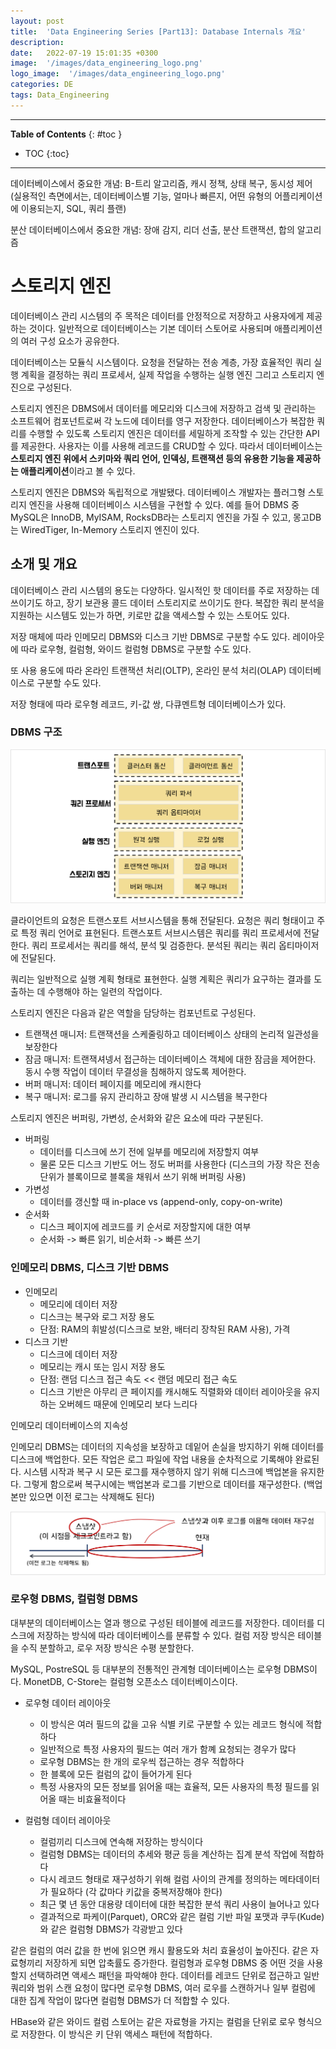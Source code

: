 ```yaml
---
layout: post
title:  'Data Engineering Series [Part13]: Database Internals 개요'
description: 
date:   2022-07-19 15:01:35 +0300
image:  '/images/data_engineering_logo.png'
logo_image:  '/images/data_engineering_logo.png'
categories: DE
tags: Data_Engineering
---
```

---

**Table of Contents**
{: #toc }
*  TOC
{:toc}

---

데이터베이스에서 중요한 개념: B-트리 알고리즘, 캐시 정책, 상태 복구, 동시성 제어  
(실용적인 측면에서는, 데이터베이스별 기능, 얼마나 빠른지, 어떤 유형의 어플리케이션에 이용되는지, SQL, 쿼리 플랜)  

분산 데이터베이스에서 중요한 개념: 장애 감지, 리더 선출, 분산 트랜잭션, 합의 알고리즘  

# 스토리지 엔진  

데이터베이스 관리 시스템의 주 목적은 데이터를 안정적으로 저장하고 사용자에게 제공하는 것이다. 일반적으로 데이터베이스는 기본 데이터 스토어로 사용되며 애플리케이션의 여러 구성 요소가 공유한다.  

데이터베이스는 모듈식 시스템이다. 요청을 전달하는 전송 계층, 가장 효율적인 쿼리 실행 계획을 결정하는 쿼리 프로세서, 실제 작업을 수행하는 실행 엔진 그리고 스토리지 엔진으로 구성된다.  

스토리지 엔진은 DBMS에서 데이터를 메모리와 디스크에 저장하고 검색 및 관리하는 소프트웨어 컴포넌트로써 각 노드에 데이터를 영구 저장한다. 데이터베이스가 복잡한 쿼리를 수행할 수 있도록 스토리지 엔진은 데이터를 세밀하게 조작할 수 있는 간단한 API를 제공한다. 사용자는 이를 사용해 레코드를 CRUD할 수 있다. 따라서 데이터베이스는 **스토리지 엔진 위에서 스키마와 쿼리 언어, 인덱싱, 트랜잭션 등의 유용한 기능을 제공하는 애플리케이션**이라고 볼 수 있다.  

스토리지 엔진은 DBMS와 독립적으로 개발됐다. 데이터베이스 개발자는 플러그형 스토리지 엔진을 사용해 데이터베이스 시스템을 구현할 수 있다. 예를 들어 DBMS 중 MySQL은 InnoDB, MyISAM, RocksDB라는 스토리지 엔진을 가질 수 있고, 몽고DB는 WiredTiger, In-Memory 스토리지 엔진이 있다.  

## 소개 및 개요

데이터베이스 관리 시스템의 용도는 다양하다. 일시적인 핫 데이터를 주로 저장하는 데 쓰이기도 하고, 장기 보관용 콜드 데이터 스토리지로 쓰이기도 한다. 복잡한 쿼리 분석을 지원하는 시스템도 있는가 하면, 키로만 값을 액세스할 수 있는 스토어도 있다.  

저장 매체에 따라 인메모리 DBMS와 디스크 기반 DBMS로 구분할 수도 있다. 레이아웃에 따라 로우형, 컬럼형, 와이드 컬럼형 DBMS로 구분할 수도 있다.  

또 사용 용도에 따라 온라인 트랜잭션 처리(OLTP), 온라인 분석 처리(OLAP) 데이터베이스로 구분할 수도 있다.  

저장 형태에 따라 로우형 레코드, 키-값 쌍, 다큐멘트형 데이터베이스가 있다.  

### DBMS 구조  

![](/images/db_internals_1.png)  

클라이언트의 요청은 트랜스포트 서브시스템을 통해 전달된다. 요청은 쿼리 형태이고 주로 특정 쿼리 언어로 표현된다. 트랜스포트 서브시스템은 쿼리를 쿼리 프로세서에 전달한다. 쿼리 프로세서는 쿼리를 해석, 분석 및 검증한다. 분석된 쿼리는 쿼리 옵티마이저에 전달된다.  

쿼리는 일반적으로 실행 계획 형태로 표현한다. 실행 계획은 쿼리가 요구하는 결과를 도출하는 데 수행해야 하는 일련의 작업이다.  

스토리지 엔진은 다음과 같은 역할을 담당하는 컴포넌트로 구성된다.  

- 트랜잭션 매니저: 트랜잭션을 스케줄링하고 데이터베이스 상태의 논리적 일관성을 보장한다
- 잠금 매니저: 트랜잭셔넹서 접근하는 데이터베이스 객체에 대한 잠금을 제어한다. 동시 수행 작업이 데이터 무결성을 침해하지 않도록 제어한다.  
- 버퍼 매니저: 데이터 페이지를 메모리에 캐시한다
- 복구 매니저: 로그를 유지 관리하고 장애 발생 시 시스템을 복구한다

스토리지 엔진은 버퍼링, 가변성, 순서화와 같은 요소에 따라 구분된다.  

- 버퍼링
  - 데이터를 디스크에 쓰기 전에 일부를 메모리에 저장할지 여부
  - 물론 모든 디스크 기반도 어느 정도 버퍼를 사용한다
    (디스크의 가장 작은 전송 단위가 블록이므로 블록을 채워서 쓰기 위해 버퍼링 사용)
- 가변성
  - 데이터를 갱신할 때 in-place vs (append-only, copy-on-write)
- 순서화
  - 디스크 페이지에 레코드를 키 순서로 저장할지에 대한 여부
  - 순서화 -> 빠른 읽기, 비순서화 -> 빠른 쓰기

### 인메모리 DBMS, 디스크 기반 DBMS

- 인메모리
  - 메모리에 데이터 저장
  - 디스크는 복구와 로그 저장 용도
  - 단점: RAM의 휘발성(디스크로 보완, 배터리 장착된 RAM 사용), 가격
- 디스크 기반
  - 디스크에 데이터 저장
  - 메모리는 캐시 또는 임시 저장 용도
  - 단점: 랜덤 디스크 접근 속도 << 랜덤 메모리 접근 속도
  - 디스크 기반은 아무리 큰 페이지를 캐시해도 직렬화와 데이터 레이아웃을 유지하는 오버헤드 때문에 인메모리 보다 느리다

인메모리 데이터베이스의 지속성  

인메모리 DBMS는 데이터의 지속성을 보장하고 데잍어 손실을 방지하기 위해 데이터를 디스크에 백업한다. 모든 작업은 로그 파일에 작업 내용을 순차적으로 기록해야 완료된다. 시스템 시작과 복구 시 모든 로그를 재수행하지 않기 위해 디스크에 백업본을 유지한다. 그렇게 함으로써 복구시에는 백업본과 로그를 기반으로 데이터를 재구성한다. (백업본만 있으면 이전 로그는 삭제해도 된다)  

![](/images/db_internals_2.png)    

### 로우형 DBMS, 컬럼형 DBMS

대부분의 데이터베이스는 열과 행으로 구성된 테이블에 레코드를 저장한다. 데이터를 디스크에 저장하는 방식에 따라 데이터베이스를 분류할 수 있다. 컬럼 저장 방식은 테이블을 수직 분할하고, 로우 저장 방식은 수평 분할한다.  

MySQL, PostreSQL 등 대부분의 전통적인 관계형 데이터베이스는 로우형 DBMS이다. MonetDB, C-Store는 컬럼형 오픈소스 데이터베이스이다.  

- 로우형 데이터 레이아웃
  - 이 방식은 여러 필드의 값을 고유 식별 키로 구분할 수 있는 레코드 형식에 적합하다
  - 일반적으로 특정 사용자의 필드는 여러 개가 함꼐 요청되는 경우가 많다
  - 로우형 DBMS는 한 개의 로우씩 접근하는 경우 적합하다
  - 한 블록에 모든 컬럼의 값이 들어가게 된다
  - 특정 사용자의 모든 정보를 읽어올 때는 효율적, 모든 사용자의 특정 필드를 읽어올 때는 비효율적이다

- 컬럼형 데이터 레이아웃
  - 컬럼끼리 디스크에 연속해 저장하는 방식이다
  - 컬럼형 DBMS는 데이터의 추세와 평균 등을 계산하는 집계 분석 작업에 적합하다
  - 다시 레코드 형태로 재구성하기 위해 컬럼 사이의 관계를 정의하는 메타데이터가 필요하다 (각 값마다 키값을 중복저장해야 한다)
  - 최근 몇 년 동안 대용량 데이터에 대한 복잡한 분석 쿼리 사용이 늘어나고 있다
  - 결과적으로 파케이(Parquet), ORC와 같은 컬럼 기반 파일 포맷과 쿠두(Kude)와 같은 컬럼형 DBMS가 각광받고 있다  

같은 컬럼의 여러 값을 한 번에 읽으면 캐시 활용도와 처리 효율성이 높아진다. 같은 자료형끼리 저장하게 되면 압축률도 증가한다. 컬럼형과 로우형 DBMS 중 어떤 것을 사용할지 선택하려면 액세스 패턴을 파악해야 한다. 데이터를 레코드 단위로 접근하고 일반 쿼리와 범위 스캔 요청이 많다면 로우형 DBMS, 여러 로우를 스캔하거나 일부 컬럼에 대한 집계 작업이 많다면 컬럼형 DBMS가 더 적합할 수 있다.  

HBase와 같은 와이드 컬럼 스토어는 같은 자료형을 가지는 컬럼을 단위로 로우 형식으로 저장한다. 이 방식은 키 단위 액세스 패턴에 적합하다.  